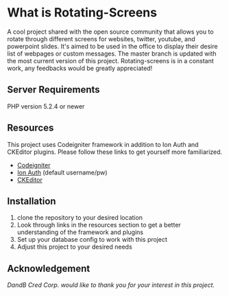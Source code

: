 # What is Rotating-Screens

A cool project shared with the open source community that allows you to rotate through different screens for websites, twitter, youtube, and powerpoint slides. It's aimed to be used in the office to display their desire list of webpages or custom messages. The master branch is updated with the most current version of this project. Rotating-screens is in a constant work, any feedbacks would be greatly appreciated!

## Server Requirements
PHP version 5.2.4 or newer

## Resources
This project uses Codeigniter framework in addition to Ion Auth and CKEditor plugins. Please follow these links to get yourself more familiarized.
* [Codeigniter](https://ellislab.com/codeigniter)
* [Ion Auth](http://benedmunds.com/ion_auth/) (default username/pw) 
* [CKEditor](http://ckeditor.com/addons/plugins/all)

## Installation
1. clone the repository to your desired location
2. Look through links in the resources section to get a better understanding of the framework and plugins
3. Set up your database config to work with this project
4. Adjust this project to your desired needs

## Acknowledgement 

_DandB Cred Corp. would like to thank you for your interest in this project._
